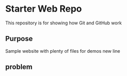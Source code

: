 # Starter Web Repo

This repository is for showing how Git and GitHub work

## Purpose

Sample website with plenty of files for demos
new line
## problem